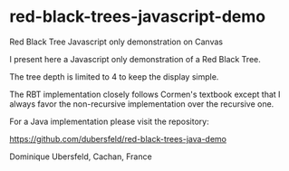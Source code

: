 # red-black-trees-javascript-demo
Red Black Tree Javascript only demonstration on Canvas

I present here a Javascript only demonstration of a Red Black Tree.

The tree depth is limited to 4 to keep the display simple.

The RBT implementation closely follows Cormen's textbook except that I always favor the non-recursive implementation over the recursive one.

For a Java implementation please visit the repository:

https://github.com/dubersfeld/red-black-trees-java-demo


Dominique Ubersfeld, Cachan, France 
